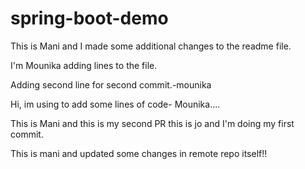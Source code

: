 # spring-boot-demo


This is Mani and I made some additional changes to the readme file.



I'm Mounika adding lines to the file.


Adding second line for second commit.-mounika

Hi, im using to add some lines of code- Mounika....

This is Mani and this is my second PR this is jo and I'm doing my first commit.

This is mani and updated some changes in remote repo itself!!

